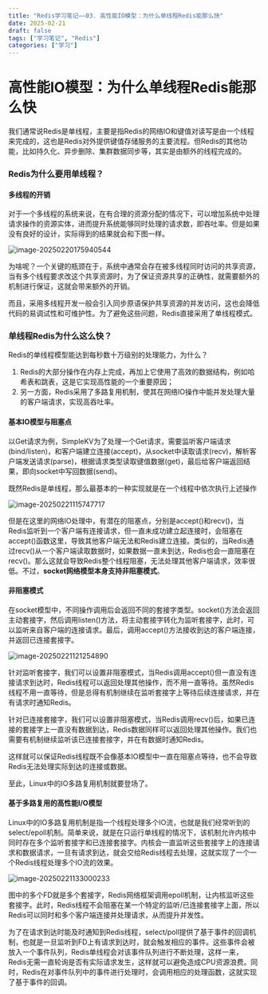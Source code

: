 ```yaml
---
title: "Redis学习笔记——03. 高性能IO模型：为什么单线程Redis能那么快"
date: 2025-02-21
draft: false
tags: ["学习笔记", "Redis"]
categories: ["学习"]
---
```


# 高性能IO模型：为什么单线程Redis能那么快

我们通常说Redis是单线程，主要是指Redis的网络IO和键值对读写是由一个线程来完成的，这也是Redis对外提供键值存储服务的主要流程。但Redis的其他功能，比如持久化、异步删除、集群数据同步等，其实是由额外的线程完成的。

### Redis为什么要用单线程？

#### 多线程的开销

对于一个多线程的系统来说，在有合理的资源分配的情况下，可以增加系统中处理请求操作的资源实体，进而提升系统能够同时处理的请求数，即吞吐率。但是如果没有良好的设计，实际得到的结果就会和下图一样。

![image-20250220175940544](https://lyb-1305354270.cos.ap-beijing.myqcloud.com/image-20250220175940544.png)

为啥呢？一个关键的瓶颈在于，系统中通常会存在被多线程同时访问的共享资源，当有多个线程要求改这个共享资源时，为了保证资源共享的正确性，就需要额外的机制进行保证，这就会带来额外的开销。

而且，采用多线程开发一般会引入同步原语保护共享资源的并发访问，这也会降低代码的易调试性和可维护性。为了避免这些问题，Redis直接采用了单线程模式。

### 单线程Redis为什么这么快？

Redis的单线程模型能达到每秒数十万级别的处理能力，为什么？

1. Redis的大部分操作在内存上完成，再加上它使用了高效的数据结构，例如哈希表和跳表，这是它实现高性能的一个重要原因；
2. 另一方面，Redis采用了多路复用机制，使其在网络IO操作中能并发处理大量的客户端请求，实现高吞吐率。

#### 基本IO模型与阻塞点

以Get请求为例，SimpleKV为了处理一个Get请求，需要监听客户端请求(bind/listen)，和客户端建立连接(accept)，从socket中读取请求(recv)，解析客户端发送请求(parse)，根据请求类型读取键值数据(get)，最后给客户端返回结果，即向socket中写回数据(send)。

既然Redis是单线程，那么最基本的一种实现就是在一个线程中依次执行上述操作

![image-20250221115747717](https://lyb-1305354270.cos.ap-beijing.myqcloud.com/lhcos-data/image-20250221115747717.png)

但是在这里的网络IO处理中，有潜在的阻塞点，分别是accept()和recv()，当Redis监听到一个客户端有连接请求，但一直未成功建立起连接时，会阻塞在accept()函数这里，导致其他客户端无法和Redis建立连接。类似的，当Redis通过recv()从一个客户端读取数据时，如果数据一直未到达，Redis也会一直阻塞在recv()。那么这就会导致Redis整个线程阻塞，无法处理其他客户端请求，效率很低。不过，**socket网络模型本身支持非阻塞模式**。

#### 非阻塞模式

在socket模型中，不同操作调用后会返回不同的套接字类型。socket()方法会返回主动套接字，然后调用listen()方法，将主动套接字转化为监听套接字，此时，可以监听来自客户端的连接请求。最后，调用accept()方法接收到达的客户端连接，并返回已连接套接字。

![image-20250221121254890](https://lyb-1305354270.cos.ap-beijing.myqcloud.com/lhcos-data/image-20250221121254890.png)

针对监听套接字，我们可以设置非阻塞模式，当Redis调用accept()但一直没有连接请求到达时，Redis线程可以返回处理其他操作，而不用一直等待。虽然Redis线程不用一直等待，但是总得有机制继续在监听套接字上等待后续连接请求，并在有请求时通知Redis。

针对已连接套接字，我们可以设置非阻塞模式，当Redis调用recv()后，如果已连接的套接字上一直没有数据到达，Redis数据同样可以返回处理其他操作。我们也需要有机制继续监听该已连接套接字，并在有数据时通知Redis。

这样就可以保证Redis线程既不会像基本IO模型中一直在阻塞点等待，也不会导致Redis无法处理实际到达的连接或数据。

至此，Linux中的IO多路复用机制就要登场了。

#### 基于多路复用的高性能I/O模型

Linux中的IO多路复用机制是指一个线程处理多个IO流，也就是我们经常听到的select/epoll机制。简单来说，就是在只运行单线程的情况下，该机制允许内核中同时存在多个监听套接字和已连接套接字。内核会一直监听这些套接字上的连接请求和数据请求，一旦有请求到达，就会交给Redis线程去处理，这就实现了一个一个Redis线程处理多个IO流的效果。

![image-20250221133000233](https://lyb-1305354270.cos.ap-beijing.myqcloud.com/lhcos-data/image-20250221133000233.png)

图中的多个FD就是多个套接字，Redis网络框架调用epoll机制，让内核监听这些套接字。此时，Redis线程不会阻塞在某一个特定的监听/已连接套接字上面，所以Redis可以同时和多个客户端连接并处理请求，从而提升并发性。

为了在请求到达时能及时通知到Redis线程，select/poll提供了基于事件的回调机制，也就是一旦监听到FD上有请求到达时，就会触发相应的事件。这些事件会被放入一个事件队列，Redis单线程会对该事件队列进行不断处理，这样一来，Redis无需一直轮询是否有实际请求发生，这样就可以避免造成CPU资源浪费。同时，Redis在对事件队列中的事件进行处理时，会调用相应的处理函数，这就实现了基于事件的回调。
